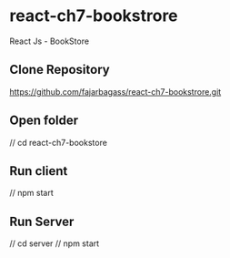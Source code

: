 # react-ch7-bookstrore
React Js - BookStore

## Clone Repository
https://github.com/fajarbagass/react-ch7-bookstrore.git

## Open folder
// cd react-ch7-bookstore

## Run client
// npm start

## Run Server
// cd server
// npm start